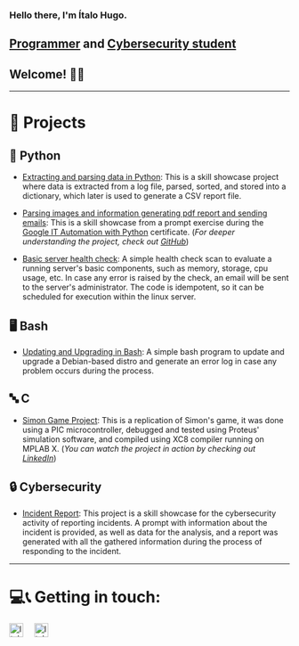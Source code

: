 ### Hello there, I'm Ítalo Hugo.

## [Programmer][0] and [Cybersecurity student][1]

## Welcome! 👋😁  

---  

# 👾 Projects  

## 🐍 Python  

- [Extracting and parsing data in Python][2]: This is a skill showcase project where data is extracted from a log file,
parsed, sorted, and stored into a dictionary, which later is used to generate a CSV report file.  

- [Parsing images and information generating pdf report and sending emails][3]: This is a skill showcase from a prompt
exercise during the [Google IT Automation with Python][4] certificate.
(*For deeper understanding the project, check out [GitHub][3]*)  

- [Basic server health check][5]: A simple health check scan to evaluate a running server's basic components, such as
memory, storage, cpu usage, etc. In case any error is raised by the check, an email will be sent to the server's
administrator. The code is idempotent, so it can be scheduled for execution within the linux server.  

## 🖥️ Bash  

- [Updating and Upgrading in Bash][6]: A simple bash program to update and upgrade a Debian-based distro and generate an
error log in case any problem occurs during the process.  

## 🔤 C  

- [Simon Game Project][7]: This is a replication of Simon's game, it was done using a PIC microcontroller, debugged and
tested using Proteus' simulation software, and compiled using XC8 compiler running on MPLAB X. (*You can watch the
project in action by checking out [LinkedIn][8]*)  

## 🔒 Cybersecurity  

- [Incident Report][9]: This project is a skill showcase for the cybersecurity activity of reporting incidents. A prompt
with information about the incident is provided, as well as data for the analysis, and a report was generated with all
the gathered information during the process of responding to the incident.  

---  

# 💻📞 Getting in touch:  

[<img alt="Italo Hugo | Gmail" src="https://assets.dryicons.com/uploads/icon/svg/7991/542d59e8-621a-4332-a462-4edea4e31742.svg" title="Email" width="25px"/>][email]&nbsp;&nbsp;&nbsp;&nbsp;
[<img alt="Italo Hugo | LinkedIn" src="https://assets.dryicons.com/uploads/icon/svg/9739/f5c30466-2c9f-49b2-9ef6-e5107182920c.svg" title="LinkedIn" width="25px"/>][linkedin]  

[0]: <https://github.com/ItaloHugoMDS>
[1]: <https://www.linkedin.com/in/italohugomds>
[2]: <https://github.com/ItaloHugoMDS/Extracting_and_parsing_data_in_Python>
[3]: <https://github.com/ItaloHugoMDS/Parsing_images_and_information_generating_pdf_report_and_sending_emails>
[4]: <https://www.coursera.org/account/accomplishments/specialization/certificate/SZ5MYEQC5RUK>
[5]: <https://github.com/ItaloHugoMDS/Basic_server_health_check>
[6]: <https://github.com/ItaloHugoMDS/Updating_and_Upgrading_in_Bash>
[7]: <https://github.com/ItaloHugoMDS/Simon-Game-Project---PIC18F4520---Milford-4x20-BKP>
[8]: <https://www.linkedin.com/posts/italohugomds_this-is-a-showcase-of-my-simon-game-project-activity-7122417932701188096-V0bT?utm_source=share&utm_medium=member_desktop>
[9]: <https://github.com/ItaloHugoMDS/Incident_Report>
[email]:<mailto:silvaitalohugom@gmail.com>
[linkedin]:<https://www.linkedin.com/in/italohugomds>  

[//]: # (https://cdn.jsdelivr.net/npm/simple-icons@3.13.0/icons/gmail.svg)  
[//]: # (https://cdn.jsdelivr.net/npm/simple-icons@3.13.0/icons/linkedin.svg)  
